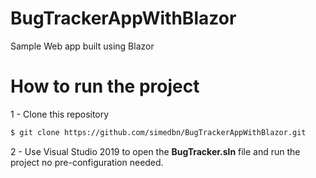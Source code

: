 # BugTrackerAppWithBlazor
Sample Web app built using Blazor 

# How to run the project
1 - Clone this repository 
```bash
$ git clone https://github.com/simedbn/BugTrackerAppWithBlazor.git
```

2 - Use Visual Studio 2019 to open the **BugTracker.sln** file and run the project no pre-configuration needed.
